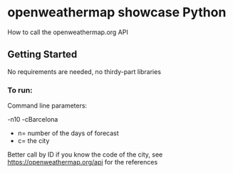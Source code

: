# openweathermap showcase Python

How to call the openweathermap.org API
## Getting Started

No requirements are needed, no thirdy-part libraries
### To run:

Command line parameters:
 
-n10 -cBarcelona
 
- n= number of the days of forecast
- c= the city

Better call by ID if you know the code of the city, 
see https://openweathermap.org/api for the references 
